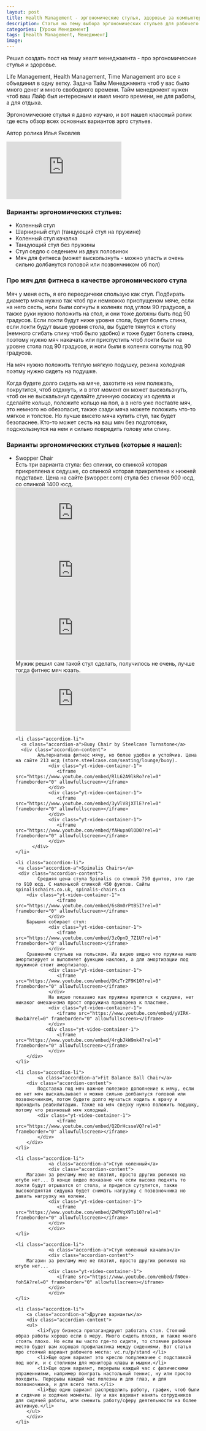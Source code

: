 ```yaml
---
layout: post
title: Health Management - эргономические стулья, здоровье за компьютером
description: Статья на тему выбора эргономических стульев для рабочего места.
categories: [Уроки Менеджмент]
tags: [Health Management, Менеджмент]
image:
---
```

Решил создать пост на тему хеалт менеджмента - про эргономические стулья и здоровье.

Life Management, Health Management, Time Management это все я объединил в одну ветку. Задача Тайм Менеджмента чтоб у вас было много денег и много свободного времени. Тайм менеджмент нужен чтоб ваш Лайф был интересным и имел много времени, не для работы, а для отдыха.

Эргономические стулья я давно изучаю, и вот нашел классный ролик где есть обзор всех основных вариантов эрго стульев.

Автор ролика Илья Яковлев
<div class="yt-video-container-1">
    <iframe src="https://www.youtube.com/embed/lw61mDbemjw?rel=0" frameborder="0" allowfullscreen></iframe>
</div>

<h3>Варианты эргономических стульев:</h3>
<ul>
<li>Коленный стул</li>
<li>Шарнирный стул (танцующий стул на пружине)</li>
<li>Коленный стул качалка</li>
<li>Танцующий стул без пружины</li>
<li>Стул седло с седением из двух половинок</li>
<li>Мяч для фитнеса (может выскользнуть - можно упасть и очень сильно долбанутся головой или позвончником об пол)</li>
</ul>

<h3>Про мяч для фитнеса в качестве эргономического стула</h3>

Мяч у меня есть, я его переодичеки спользую как стул. Подбирать диаметр мяча нужно так чтоб при немножко приспущеном мяче, если на него сесть, ноги были согнуты в коленях под углом 90 градусов, а также руки нужно положить на стол, и они тоже должны быть под 90 градусов. Если локти будут ниже уровня стола, будет болеть спина, если локти будут выше уровня стола, вы будете тянутся к столу (немного сгибать спину чтоб было удобно) и тоже будет болеть спина, поэтому нужно мяч накачать или приспустить чтоб локти были на уровне стола под 90 градусов, и ноги были в коленях согнуты под 90 градусов. 

На мяч нужно положить теплую мягкую подушку, резина холодная поэтму нужно сидеть на подушке. 

Когда будете долго сидеть на мяче, захотите на нем полежать, покрутится, чтоб отдхнуть, и в этот момент он может выскользнуть, чтоб он не выскальзнул сделайте длинную сосиску из одеяла и сделайте кольцо, положите кольцо на пол, а в него уже поставте мяч, это немного но обезопасит, также сзади мяча можете положить что-то мягкое и толстое. Но лучше вмсето мяча купить стул, так будет безопаснее. Кто-то может сесть на ваш мяч без подготовки, подскользнутся на нем и сильно повредить голову или спину.


<h3>Варианты эргономических стульев (которые я нашел):</h3>

<ul class="accordion">
    <li class="accordion-li">
	  <a class="accordion-a">Swopper Chair</a>		
	  <div class="accordion-content">
	  Есть три варианта стула: без спинки, со спинкой которая прикреплена к седушке, со спинкой которая прикреплена к нижней подставке. Цена на сайте (swopper.com) стула без спинки 900 юсд, со спинкой 1400 юсд.
               <div class="yt-video-container-1">
                    <iframe src="https://www.youtube.com/embed/D0oovXobVX4?rel=0" frameborder="0" allowfullscreen></iframe>
	       </div>
               <div class="yt-video-container-1">
                    <iframe src="https://www.youtube.com/embed/K2BX_BNAaBk?rel=0" frameborder="0" allowfullscreen></iframe>
               </div>
               <div class="yt-video-container-1">
                    <iframe src="https://www.youtube.com/embed/dex-y66vTkQ?rel=0" frameborder="0" allowfullscreen></iframe>
               </div>
	       Мужик решил сам такой стул сделать, получилось не очень, лучше тогда фитнес мяч юзать.
	       <div class="yt-video-container-1">
                    <iframe src="https://www.youtube.com/embed/NdXMQGySqRw?rel=0" frameborder="0" allowfullscreen></iframe>
               </div>  
          </div>
    </li>
    
    <li class="accordion-li">
	  <a class="accordion-a">Buoy Chair by Steelcase Turnstone</a>		
	  <div class="accordion-content">
	        Альтернатива фитнес мячу, но более удобен и устойчив. Цена на сайте 213 юсд (store.steelcase.com/seating/lounge/buoy).
                <div class="yt-video-container-1">
                   <iframe src="https://www.youtube.com/embed/RlL62A9lkRo?rel=0" frameborder="0" allowfullscreen></iframe>
                </div>
                <div class="yt-video-container-1">
                   <iframe src="https://www.youtube.com/embed/3yVlV8jXTlE?rel=0" frameborder="0" allowfullscreen></iframe>
                </div>
                <div class="yt-video-container-1">
                   <iframe src="https://www.youtube.com/embed/fAHupa0lOD0?rel=0" frameborder="0" allowfullscreen></iframe>
                </div>  
          </div>
    </li>
    
    <li class="accordion-li">
	 <a class="accordion-a">Spinalis Chairs</a>		
	 <div class="accordion-content">
	        Средняя цена стула Spinalis со спикой 750 фунтов, это где то 910 юсд. С маленькой спинкой 450 фунтов. Сайты spinalischairs.co.uk, spinalis-chairs.ca
		<div class="yt-video-container-1">
                   <iframe src="https://www.youtube.com/embed/6s8m0rPtB5I?rel=0" frameborder="0" allowfullscreen></iframe>
                </div>
		Барышня собирает стул:
                <div class="yt-video-container-1">
                   <iframe src="https://www.youtube.com/embed/3zOpnD_7Z1U?rel=0" frameborder="0" allowfullscreen></iframe>
                </div>
		Сравнение стульев на польском. Из видео видно что пружина мало амортизирует и выполняет функцию наклона, а для амортизации под пружиной стоит амортизатор.  
                <div class="yt-video-container-1">
                   <iframe src="https://www.youtube.com/embed/OKzTr2F9K10?rel=0" frameborder="0" allowfullscreen></iframe>
                </div>
                На видео показано как пружина крепится к сидушке, нет никаког омеханизма прост опроужина приварена к пластине.
                <div class="yt-video-container-1">
                   <iframe src="https://www.youtube.com/embed/yVIRK-BwxbA?rel=0" frameborder="0" allowfullscreen></iframe>
                </div>
               <div class="yt-video-container-1">
                   <iframe src="https://www.youtube.com/embed/4rgbJkW9mk4?rel=0" frameborder="0" allowfullscreen></iframe>
                </div>
        </div>
    </li>
    
	<li class="accordion-li">
         	<a class="accordion-a">Fit Balance Ball Chair</a>  
		<div class="accordion-content">
			Подставка под мяч важное полезное дополнение к мячу, если ее нет мяч выскальзывает и можно сильно долбантуся головой или позвоночником, потом будете долго мучаться ходить к врачу и проходить реабилитацию. Также на мяч сверху нужно положить подушку, потому что резиновый мяч холодный. 
			<div class="yt-video-container-1">
				   <iframe src="https://www.youtube.com/embed/Q2DrHcsseVQ?rel=0" frameborder="0" allowfullscreen></iframe>
			</div>
		</div>
	</li>
    
	<li class="accordion-li">
                <a class="accordion-a">Стул коленный</a>  
                <div class="accordion-content">
		Магазин за рекламу мне не платил, просто других роликов на ютубе нет... В конце видео показано что если высоко поднять то локти будут отрыватся от стола, и придется сутулится, также высокопднятая сидушка будет снимать нагрузку с позвоночника но давать нагрузку на колени.
                <div class="yt-video-container-1">
                   <iframe src="https://www.youtube.com/embed/ZWPVqX9To10?rel=0" frameborder="0" allowfullscreen></iframe>
                </div>
                </div>
	</li>
    
	<li class="accordion-li">
                <a class="accordion-a">Стул коленный качалка</a>  
                <div class="accordion-content">
		Магазин за рекламу мне не платил, просто других роликов на ютубе нет...
                <div class="yt-video-container-1">
                   <iframe src="https://www.youtube.com/embed/fN0ex-foh5A?rel=0" frameborder="0" allowfullscreen></iframe>
                </div>
                </div>
	</li>
    
	<li class="accordion-li">
		<a class="accordion-a">Другие варианты</a>  
		<div class="accordion-content">
		<ul>
			<li>Гуру бизнеса пропагандируют работать стоя. Стоячий образ работы хорошо если в меру. Много сидеть плохо, и также много стоять плохо. Но если вы часто где-то сидите, то стоячее рабочее место будет вам хорошая профилактика между сидениями. Вот статья про стоячий вариант рабочего места: vc.ru/p/stand </li>
			<li>Еще один вариант это кресло полулежачее с подставкой под ноги, и с столиком для монитора клавы и мышки.</li>
			<li>Еще один вариант, перерывы каждый час с физическими упраженниями, например поиграть настольный теннис, ну или просто походить. Перерывы каждый час полезны и для глаз, и для позвоночника, и для всего тела.</li>
			<li>Еще один вариант распределить работу, график, чтоб были и сидячие и ходячие моменты. Ну и как вариант нанять сотрудников для сидячей работы, или сменить работу/сферу деятельности на более активную.</li>
		</ul>
		</div>
	</li>

</ul><!-- / accordion -->
    
    
